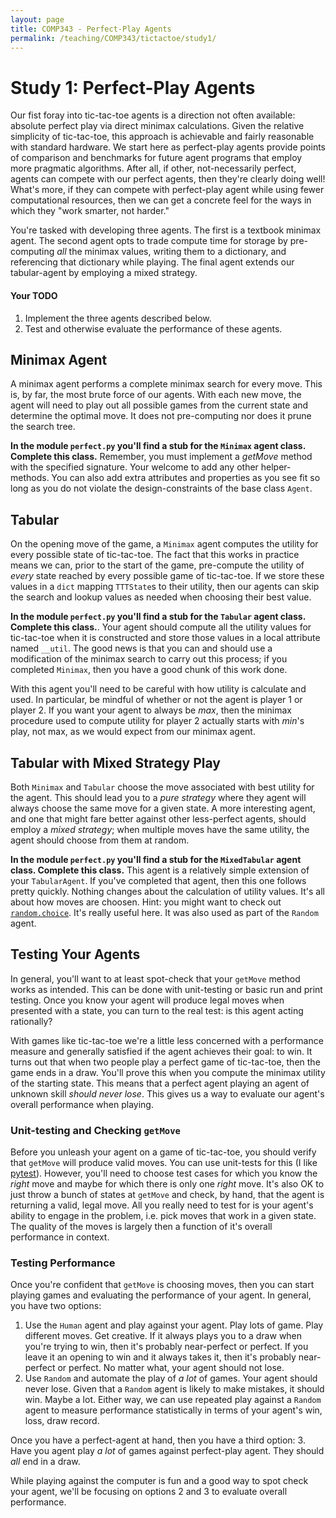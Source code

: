 ```yaml
---
layout: page
title: COMP343 - Perfect-Play Agents
permalink: /teaching/COMP343/tictactoe/study1/
---
```


# Study 1: Perfect-Play Agents

Our fist foray into tic-tac-toe agents is a direction not often available: absolute perfect play via direct minimax calculations. Given the relative simplicity of tic-tac-toe, this approach is achievable and fairly reasonable with standard hardware. We start here as perfect-play agents provide points of comparison and benchmarks for future agent programs that employ more pragmatic algorithms. After all, if other, not-necessarily perfect, agents can compete with our perfect agents, then they're clearly doing well! What's more, if they can compete with perfect-play agent while using fewer computational resources, then we can get a concrete feel for the ways in which they "work smarter, not harder." 

You're tasked with developing three agents. The first is a textbook minimax agent. The second agent opts to trade compute time for storage by pre-computing *all* the minimax values, writing them to a dictionary, and referencing that dictionary while playing. The final agent extends our tabular-agent by employing a mixed strategy. 

#### Your TODO

1. Implement the three agents described below.
2. Test and otherwise evaluate the performance of these agents. 

## Minimax Agent

A minimax agent performs a complete minimax search for every move. This is, by far, the most brute force of our agents. With each new move, the agent will need to play out all possible games from the current state and determine the optimal move. It does not pre-computing nor does it prune the search tree. 

**In the module `perfect.py` you'll find a stub for the `Minimax` agent class. Complete this class.** Remember, you must implement a *getMove* method with the specified signature. Your welcome to add any other helper-methods. You can also add extra attributes and properties as you see fit so long as you do not violate the design-constraints of the base class `Agent`. 

## Tabular

On the opening move of the game, a `Minimax` agent computes the utility for every possible state of tic-tac-toe.  The fact that this works in practice means we can, prior to the start of the game, pre-compute the utility of *every* state reached by every possible game of tic-tac-toe. If we store these values in a `dict` mapping `TTTState`s to their utility, then our agents can skip the search and lookup values as needed when choosing their best value. 

**In the module `perfect.py` you'll find a stub for the `Tabular` agent class. Complete this class.**.  Your agent should compute all the utility values for tic-tac-toe when it is constructed and store those values in a local attribute named `__util`. The good news is that you can and should use a modification of the minimax search to carry out this process; if you completed `Minimax`, then you have a good chunk of this work done. 

With this agent you'll need to be careful with how utility is calculate and used. In particular, be mindful of whether or not the agent is player 1 or player 2. If you want your agent to always be *max*, then the minimax procedure used to compute utility for player 2 actually starts with *min*'s play, not max, as we would expect from our minimax agent. 


## Tabular with Mixed Strategy Play

Both `Minimax` and `Tabular` choose the move associated with best utility for the agent.  This should lead you to a *pure strategy* where they agent will always choose the same move for a given state. A more interesting agent, and one that might fare better against other less-perfect agents, should employ a *mixed strategy*; when multiple moves have the same utility, the agent should choose from them at random. 

**In the module `perfect.py` you'll find a stub for the `MixedTabular` agent class. Complete this class.**  This agent is a relatively simple extension of your `TabularAgent`. If you've completed that agent, then this one follows pretty quickly.  Nothing changes about the calculation of utility values. It's all about how moves are choosen. Hint: you might want to check out [`random.choice`](https://docs.python.org/3/library/random.html#random.choice). It's really useful here. It was also used as part of the `Random` agent. 


## Testing Your Agents

In general, you'll want to at least spot-check that your `getMove` method works as intended. This can be done with unit-testing or basic run and print testing.  Once you know your agent will produce legal moves when presented with a state, you can turn to the real test: is this agent acting rationally? 

With games like tic-tac-toe we're a little less concerned with a performance measure and generally satisfied if the agent achieves their goal: to win. It turns out that when two people play a perfect game of tic-tac-toe, then the game ends in a draw. You'll prove this when you compute the minimax utility of the starting state. This means that a perfect agent playing an agent of unknown skill *should never lose*. This gives us a way to evaluate our agent's overall performance when playing. 

### Unit-testing and Checking `getMove`

Before you unleash your agent on a game of tic-tac-toe, you should verify that `getMove` will produce valid moves. You can use unit-tests for this (I like [pytest](https://docs.pytest.org/en/stable/)). However, you'll need to choose test cases for which you know the *right* move and maybe for which there is only one *right* move. It's also OK to just throw a bunch of states at `getMove` and check, by hand, that the agent is returning a valid, legal move. All you really need to test for is your agent's ability to engage in the problem, i.e. pick moves that work in a given state. The quality of the moves is largely then a function of it's overall performance in context. 

### Testing Performance 

Once you're confident that `getMove` is choosing moves, then you can start playing games and evaluating the performance of your agent.  In general, you have two options:
1.  Use the `Human` agent and play against your agent. Play lots of game. Play different moves. Get creative. If it always plays you to a draw when you're trying to win, then it's probably near-perfect or perfect. If you leave it an opening to win and it always takes it, then it's probably near-perfect or perfect. No matter what, your agent should not lose. 
2. Use `Random` and automate the play of *a lot* of games. Your agent should never lose. Given that a `Random` agent is likely to make mistakes, it should win. Maybe a lot. Either way, we can use repeated play against a `Random` agent to measure performance statistically in terms of your agent's win, loss, draw record. 

Once you have a perfect-agent at hand, then you have a third option:
3. Have you agent play *a lot* of games against perfect-play agent. They should *all* end in a draw. 

While playing against the computer is fun and a good way to spot check your agent, we'll be focusing on options 2 and 3 to evaluate overall performance. 

